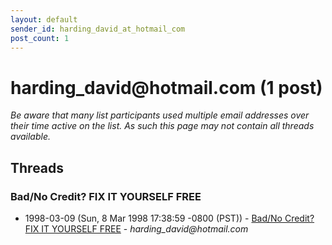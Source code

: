 ```yaml
---
layout: default
sender_id: harding_david_at_hotmail_com
post_count: 1
---
```


# harding_david<span>@</span>hotmail.com (1 post)

_Be aware that many list participants used multiple email addresses over their time active on the list. As such this page may not contain all threads available._

## Threads

### Bad/No Credit? FIX IT YOURSELF FREE
+ 1998-03-09 (Sun, 8 Mar 1998 17:38:59 -0800 (PST)) - [Bad/No Credit? FIX IT YOURSELF FREE](/archive/1998/03/9ff98cde6aaf6427fff9e90d5a4a833ad77b9440ef1cf48ec7730953ebad2808) - _harding_david@hotmail.com_

